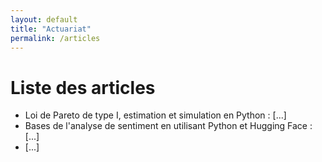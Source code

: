 ```yaml
---
layout: default
title: "Actuariat"
permalink: /articles
---
```


# Liste des articles

<ul type="1">
  <li> Loi de Pareto de type I, estimation et simulation en Python : [...] </li>
  <li> Bases de l'analyse de sentiment en utilisant Python et Hugging Face : [...] </li>
  <li> [...] </li>
</ul>
